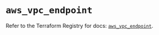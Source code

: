 # `aws_vpc_endpoint`

Refer to the Terraform Registry for docs: [`aws_vpc_endpoint`](https://registry.terraform.io/providers/hashicorp/aws/3.76.1/docs/resources/vpc_endpoint).
